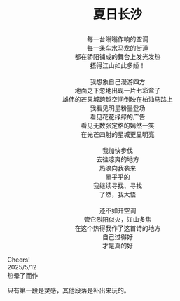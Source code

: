 # <p align='center'>夏日长沙</p>
<div align='center'>

每一台嗡嗡作响的空调 <br>
每一条车水马龙的街道 <br>
都在骄阳铺成的舞台上发光发热 <br>
捂得江山如此多娇！ <br>
<br>
我想象自己漫游四方 <br>
地面之下忽地出现一片七彩盒子 <br>
雄伟的芒果城跨越空间倒映在柏油马路上 <br>
我看见明星粉墨登场 <br>
看见花花绿绿的广告 <br>
看见无数张定格的嫣然一笑 <br>
在光芒四射的星城更显明亮 <br>
<br>
我加快步伐<br>
去往凉爽的地方 <br>
热浪向我袭来 <br>
晕乎乎的<br>
我继续寻找、寻找 <br>
了然，我大悟 <br>
<br>
还不如开空调 <br>
管它烈阳似火，江山多焦 <br>
在这个热得我作了这首诗的地方 <br>
自己过得好 <br>
才是真的好 <br>

</div>

<p class='leave'>Cheers! <br> 2025/5/12 <br> 热晕了而作</p>
<p class='leave ps'>只有第一段是灵感，其他段落是补出来玩的。</p>

